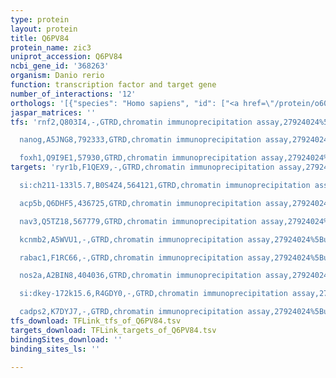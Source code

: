 ```yaml
---
type: protein
layout: protein
title: Q6PV84
protein_name: zic3
uniprot_accession: Q6PV84
ncbi_gene_id: '368263'
organism: Danio rerio
function: transcription factor and target gene
number_of_interactions: '12'
orthologs: '[{"species": "Homo sapiens", "id": ["<a href=\"/protein/o60481\">O60481</a>"]}, {"species": "Mus musculus", "id": ["<a href=\"/protein/q62521\">Q62521</a>"]}, {"species": "Rattus norvegicus", "id": ["<a href=\"/protein/a0a096mix7\">A0A096MIX7</a>"]}]'
jaspar_matrices: ''
tfs: 'rnf2,Q803I4,-,GTRD,chromatin immunoprecipitation assay,27924024%5Buid%5D,No

  nanog,A5JNG8,792333,GTRD,chromatin immunoprecipitation assay,27924024%5Buid%5D,No

  foxh1,Q9I9E1,57930,GTRD,chromatin immunoprecipitation assay,27924024%5Buid%5D,No'
targets: 'ryr1b,F1QEX9,-,GTRD,chromatin immunoprecipitation assay,27924024%5Buid%5D,No

  si:ch211-133l5.7,B0S4Z4,564121,GTRD,chromatin immunoprecipitation assay,27924024%5Buid%5D,No

  acp5b,Q6DHF5,436725,GTRD,chromatin immunoprecipitation assay,27924024%5Buid%5D,No

  nav3,Q5TZ18,567779,GTRD,chromatin immunoprecipitation assay,27924024%5Buid%5D,No

  kcnmb2,A5WVU1,-,GTRD,chromatin immunoprecipitation assay,27924024%5Buid%5D,No

  rabac1,F1RC66,-,GTRD,chromatin immunoprecipitation assay,27924024%5Buid%5D,No

  nos2a,A2BIN8,404036,GTRD,chromatin immunoprecipitation assay,27924024%5Buid%5D,No

  si:dkey-172k15.6,R4GDY0,-,GTRD,chromatin immunoprecipitation assay,27924024%5Buid%5D,No

  cadps2,K7DYJ7,-,GTRD,chromatin immunoprecipitation assay,27924024%5Buid%5D,No'
tfs_download: TFLink_tfs_of_Q6PV84.tsv
targets_download: TFLink_targets_of_Q6PV84.tsv
bindingSites_download: ''
binding_sites_ls: ''

---
```

